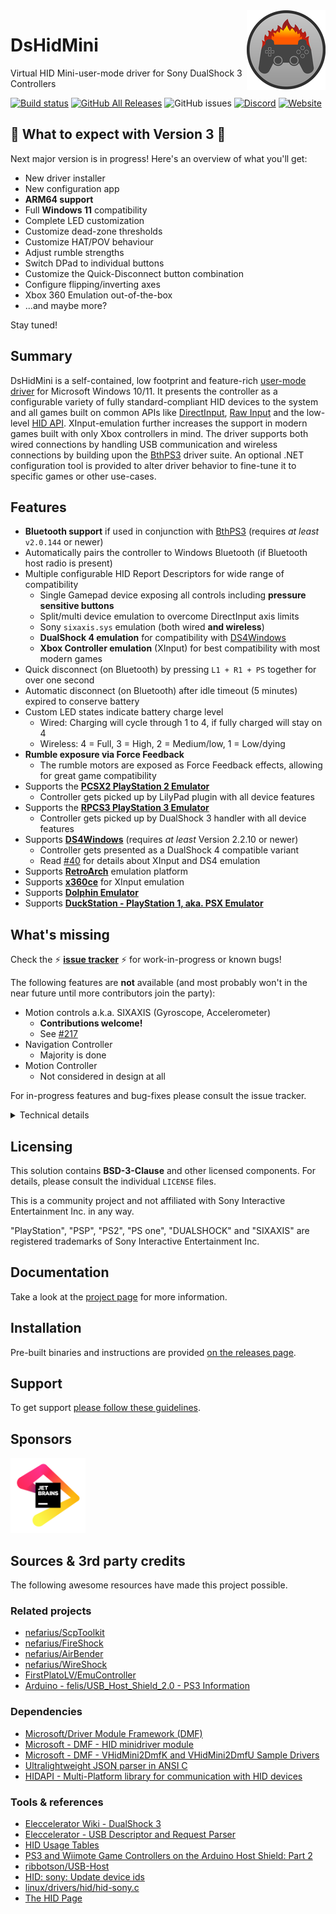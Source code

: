 <img src="assets/FireShock.png" align="right" />

# DsHidMini

Virtual HID Mini-user-mode driver for Sony DualShock 3 Controllers

[![Build status](https://ci.appveyor.com/api/projects/status/vmf09i95d06c8mbh/branch/master?svg=true)](https://ci.appveyor.com/project/nefarius/dshidmini/branch/master) [![GitHub All Releases](https://img.shields.io/github/downloads/ViGEm/DsHidMini/total)](https://somsubhra.github.io/github-release-stats/?username=ViGEm&repository=DsHidMini) ![GitHub issues](https://img.shields.io/github/issues/ViGEm/DsHidMini) [![Discord](https://img.shields.io/discord/346756263763378176.svg)](https://discord.nefarius.at/) [![Website](https://img.shields.io/website-up-down-green-red/https/docs.nefarius.at.svg?label=docs.nefarius.at)](https://docs.nefarius.at/)

## 🚨 What to expect with Version 3 🚨

Next major version is in progress! Here's an overview of what you'll get:

- New driver installer
- New configuration app
- **ARM64 support**
- Full **Windows 11** compatibility
- Complete LED customization
- Customize dead-zone thresholds
- Customize HAT/POV behaviour
- Adjust rumble strengths
- Switch DPad to individual buttons
- Customize the Quick-Disconnect button combination
- Configure flipping/inverting axes
- Xbox 360 Emulation out-of-the-box
- ...and maybe more?

Stay tuned!

<!--
![](https://us-central1-progress-markdown.cloudfunctions.net/progress/50)
-->

## Summary

DsHidMini is a self-contained, low footprint and feature-rich [user-mode driver](https://docs.microsoft.com/en-us/windows-hardware/drivers/wdf/overview-of-the-umdf) for Microsoft Windows 10/11. It presents the controller as a configurable variety of fully standard-compliant HID devices to the system and all games built on common APIs like [DirectInput](https://docs.microsoft.com/en-us/previous-versions/windows/desktop/ee416842(v=vs.85)), [Raw Input](https://docs.microsoft.com/en-us/windows/win32/inputdev/raw-input) and the low-level [HID API](https://docs.microsoft.com/en-us/windows-hardware/drivers/hid/introduction-to-hid-concepts). XInput-emulation further increases the support in modern games built with only Xbox controllers in mind. The driver supports both wired connections by handling USB communication and wireless connections by building upon the [BthPS3](https://github.com/ViGEm/BthPS3) driver suite. An optional .NET configuration tool is provided to alter driver behavior to fine-tune it to specific games or other use-cases.

## Features

- **Bluetooth support** if used in conjunction with [BthPS3](https://github.com/ViGEm/BthPS3) (requires *at least* `v2.0.144` or newer)
- Automatically pairs the controller to Windows Bluetooth (if Bluetooth host radio is present)
- Multiple configurable HID Report Descriptors for wide range of compatibility
  - Single Gamepad device exposing all controls including **pressure sensitive buttons**
  - Split/multi device emulation to overcome DirectInput axis limits
  - Sony `sixaxis.sys` emulation (both wired **and wireless**)
  - **DualShock 4 emulation** for compatibility with [DS4Windows](https://github.com/Ryochan7/DS4Windows)
  - **Xbox Controller emulation** (XInput) for best compatibility with most modern games
- Quick disconnect (on Bluetooth) by pressing `L1 + R1 + PS` together for over one second
- Automatic disconnect (on Bluetooth) after idle timeout (5 minutes) expired to conserve battery
- Custom LED states indicate battery charge level
  - Wired: Charging will cycle through 1 to 4, if fully charged will stay on 4
  - Wireless: 4 = Full, 3 = High, 2 = Medium/low, 1 = Low/dying
- **Rumble exposure via Force Feedback**
  - The rumble motors are exposed as Force Feedback effects, allowing for great game compatibility
- Supports the [**PCSX2 PlayStation 2 Emulator**](https://pcsx2.net/)
  - Controller gets picked up by LilyPad plugin with all device features
- Supports the [**RPCS3 PlayStation 3 Emulator**](https://rpcs3.net/)
  - Controller gets picked up by DualShock 3 handler with all device features
- Supports [**DS4Windows**](https://github.com/Ryochan7/DS4Windows) (requires *at least* Version 2.2.10 or newer)
  - Controller gets presented as a DualShock 4 compatible variant
  - Read [#40](../../issues/40) for details about XInput and DS4 emulation
- Supports [**RetroArch**](https://www.retroarch.com/) emulation platform
- Supports [**x360ce**](https://www.x360ce.com/) for XInput emulation
- Supports [**Dolphin Emulator**](https://dolphin-emu.org/)
- Supports [**DuckStation - PlayStation 1, aka. PSX Emulator**](https://github.com/stenzek/duckstation)

## What's missing

Check the ⚡ [**issue tracker**](https://github.com/ViGEm/DsHidMini/issues) ⚡ for work-in-progress or known bugs!

The following features are **not** available (and most probably won't in the near future until more contributors join the party):

- Motion controls a.k.a. SIXAXIS (Gyroscope, Accelerometer)
  - **Contributions welcome!**
  - See [#217](https://github.com/ViGEm/DsHidMini/issues/217)
- Navigation Controller
  - Majority is done
- Motion Controller
  - Not considered in design at all

For in-progress features and bug-fixes please consult the issue tracker.

<details>

<summary>Technical details</summary>

## How it works

DsHidMini is a filter driver sitting below `mshidumdf.sys` and acts as a function driver for USB and Bluetooth through the [User-mode Driver Framework Reflector](https://docs.microsoft.com/en-us/windows-hardware/drivers/wdf/detailed-view-of-the-umdf-architecture), handling translation of incoming HID I/O traffic to underlying USB/Bluetooth I/O and vice versa. On USB it replaces the Windows stock drivers for the Sony hardware and presents the device as a variety of user-configurable HID devices (see documentation). On Bluetooth in conjunction with BthPS3 it replaces the need for [Shibari](https://github.com/ViGEm/Shibari) as the driver directly communicates over wireless channels and takes care of the necessary translation logic. As a user-mode driver it has limited access to the registry, therefore device-specific settings are stored and retrieved using the [Unified Device Property Model](https://docs.microsoft.com/en-us/windows-hardware/drivers/install/unified-device-property-model--windows-vista-and-later-) API. Most of the core HID heavy lifting is done by the amazing [DMF_VirtualHidMini](https://github.com/microsoft/DMF/blob/master/Dmf/Modules.Library/Dmf_VirtualHidMini.md) module which greatly reduced the need for boilerplate code and sped up development tremendously.

## Environment

DsHidMini components (drivers, utilities) are designed for **Windows 10**, version 1809 or newer (x86, x64).

The dependencies used in DsHidMini don't exist in Windows 7/8/8.1 so they can't be supported.

## How to build

### Prerequisites

- [Step 1: Install Visual Studio 2022](https://learn.microsoft.com/en-us/windows-hardware/drivers/download-the-wdk#download-icon-step-1-install-visual-studio-2022)
- [Step 2: Install Windows 11, version 22H2 SDK](https://learn.microsoft.com/en-us/windows-hardware/drivers/download-the-wdk#download-icon-step-2-install-windows-11-version-22h2-sdk)
- [Step 3: Install Windows 11, version 22H2 WDK](https://learn.microsoft.com/en-us/windows-hardware/drivers/download-the-wdk#download-icon-step-3-install-windows-11-version-22h2-wdk)
- [Step 4: Clone the Driver Module Framework (DMF)](https://github.com/microsoft/DMF) into the same parent directory.
  - **Important:** requires *at least* [`v1.1.83`](https://github.com/microsoft/DMF/releases/tag/v1.1.83) or newer
  - Build the `DmfU` project with Release and Debug configurations for all architectures (x64 and Win32).

You can build individual projects of the solution within Visual Studio.

</details>

## Licensing

This solution contains **BSD-3-Clause** and other licensed components. For details, please consult the individual `LICENSE` files.

This is a community project and not affiliated with Sony Interactive Entertainment Inc. in any way.

"PlayStation", "PSP", "PS2", "PS one", "DUALSHOCK" and "SIXAXIS" are registered trademarks of Sony Interactive Entertainment Inc.

## Documentation

Take a look at the [project page](https://docs.nefarius.at/projects/DsHidMini/) for more information.

## Installation

Pre-built binaries and instructions are provided [on the releases page](../../releases).

## Support

To get support [please follow these guidelines](https://docs.nefarius.at/Community-Support/).

## Sponsors

[<img src="https://raw.githubusercontent.com/devicons/devicon/master/icons/jetbrains/jetbrains-original.svg" title="JetBrains ReSharper" alt="JetBrains" width="120" height="120"/>](https://www.jetbrains.com/resharper/)

## Sources & 3rd party credits

The following awesome resources have made this project possible.

### Related projects

- [nefarius/ScpToolkit](https://github.com/nefarius/ScpToolkit)
- [nefarius/FireShock](https://github.com/nefarius/FireShock)
- [nefarius/AirBender](https://github.com/nefarius/AirBender)
- [nefarius/WireShock](https://github.com/nefarius/WireShock)
- [FirstPlatoLV/EmuController](https://github.com/FirstPlatoLV/EmuController)
- [Arduino - felis/USB_Host_Shield_2.0 - PS3 Information](https://github.com/felis/USB_Host_Shield_2.0/wiki/PS3-Information#USB)

### Dependencies

- [Microsoft/Driver Module Framework (DMF)](https://github.com/microsoft/DMF)
- [Microsoft - DMF - HID minidriver module](https://github.com/microsoft/DMF/issues/69)
- [Microsoft - DMF - VHidMini2DmfK and VHidMini2DmfU Sample Drivers](https://github.com/microsoft/DMF/tree/master/DmfSamples/VHidMini2Dmf)
- [Ultralightweight JSON parser in ANSI C](https://github.com/DaveGamble/cJSON)
- [HIDAPI - Multi-Platform library for communication with HID devices](https://github.com/libusb/hidapi)

### Tools & references

- [Eleccelerator Wiki - DualShock 3](http://eleccelerator.com/wiki/index.php?title=DualShock_3)
- [Eleccelerator - USB Descriptor and Request Parser](http://eleccelerator.com/usbdescreqparser/)
- [HID Usage Tables](https://usb.org/sites/default/files/documents/hut1_12v2.pdf)
- [PS3 and Wiimote Game Controllers on the Arduino Host Shield: Part 2](https://web.archive.org/web/20160326093555/https://www.circuitsathome.com/mcu/ps3-and-wiimote-game-controllers-on-the-arduino-host-shield-part-2)
- [ribbotson/USB-Host](https://github.com/ribbotson/USB-Host/tree/master/ps3/PS3USB)
- [HID: sony: Update device ids](https://patchwork.kernel.org/patch/9367441/)
- [linux/drivers/hid/hid-sony.c](https://github.com/torvalds/linux/blob/master/drivers/hid/hid-sony.c)
- [The HID Page](http://janaxelson.com/hidpage.htm)
